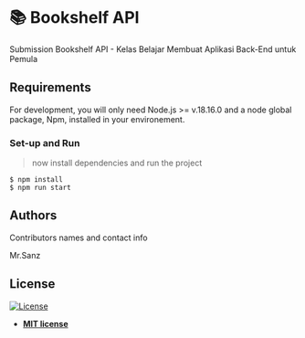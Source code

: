 # 📚 Bookshelf API 

Submission Bookshelf API - Kelas Belajar Membuat Aplikasi Back-End untuk Pemula

## Requirements

For development, you will only need Node.js >= v.18.16.0 and a node global package, Npm, installed in your environement.

### Set-up and Run
> now install dependencies and run the project

```shell
$ npm install
$ npm run start
```

## Authors

Contributors names and contact info

Mr.Sanz

## License

[![License](http://img.shields.io/:license-mit-blue.svg?style=flat-square)](http://badges.mit-license.org)

- **[MIT license](http://opensource.org/licenses/mit-license.php)**
